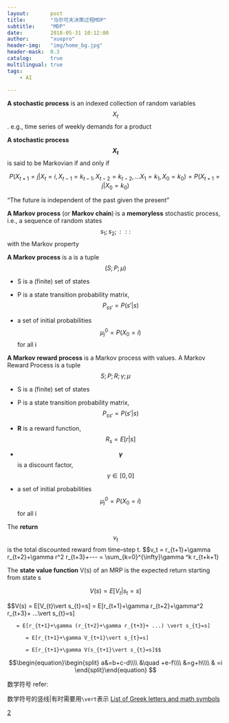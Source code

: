 ```yaml
---
layout:       post
title:        "马尔可夫决策过程MDP"
subtitle:     "MDP"
date:         2018-05-31 10:12:00
author:       "xuepro"
header-img:   "img/home_bg.jpg"
header-mask:  0.3
catalog:      true
multilingual: true
tags:
    - AI
    
---
```


**A stochastic process** is an indexed collection of random variables $$ {X_t} $$.
 e.g., time series of weekly demands for a product
 
**A stochastic process $$ X_t $$** is said to be Markovian if and only if

$$ P(X_{t+1}=j| X_t=i,X_{t-1}=k_{t-1},X_{t-2}=k_{t-2},...X_1=k_1,X_0=k_0) = P(X_{t+1}=j|X_0=k_0) $$

   “The future is independent of the past given the present”
   
**A Markov process** (or **Markov chain**) is a **memoryless** stochastic process, i.e., a sequence of random states
$$s_1; s_2; : : :$$ with the Markov property

**A Markov process**  is a is a tuple $$(S;P;\mu)$$

- S is a (finite) set of states
- P is a state transition probability matrix, $$ P_{ss'} = P(s'\vert s) $$
 
- a set of initial probabilities $$ \mu_j^0 = P(X_0=i)$$ for all i

**A Markov reward process** is a Markov process with values.
A Markov Reward Process is a tuple $$S;P;R;\gamma; \mu $$

- S is a (finite) set of states
- P is a state transition probability matrix, $$P_{ss'} = P(s'\vert s) $$

- **R** is a reward function, $$R_s = E[r \vert s]$$
- **$$\gamma$$** is a discount factor,  $$\gamma \in[0,0]$$
- a set of initial probabilities $$ \mu_j^0 = P(X_0=i)$$ for all i

The **return** $$v_t$$ is the total discounted reward from time–step t.
  $$v_t = r_{t+1}+\gamma r_{t+2}+\gamma r^2 r_{t+3}+--- = \sum_{k=0}^{\infty}\gamma ^k r_{t+k+1}
  
The **state value function** V(s) of an MRP is the expected return starting from state s

   $$V(s) = E[V_{t}\vert s_{t}=s]$$ 
   
$$V(s) = E[V_{t}\vert s_{t}=s]  = E[r_{t+1}+\gamma r_{t+2}+\gamma^2 r_{t+3}+ ...\vert s_{t}=s]
       
       = E[r_{t+1}+\gamma (r_{t+2}+\gamma r_{t+3}+ ...) \vert s_{t}=s]
      
          = E[r_{t+1}+\gamma V_{t+1}\vert s_{t}=s]
          
          = E[r_{t+1}+\gamma V(s_{t+1}\vert s_{t}=s]$$


$$\begin{equation}\begin{split} a&=b+c-d\\\\
&\quad +e-f\\\\
&=g+h\\\\
& =i 
\end{split}\end{equation}
$$

数学符号 refer:

数学符号的竖线|有时需要用```\vert```表示
[List of Greek letters and math symbols](https://www.sharelatex.com/learn/List_of_Greek_letters_and_math_symbols)

[2](http://web.ift.uib.no/Teori/KURS/WRK/TeX/symALL.html)
